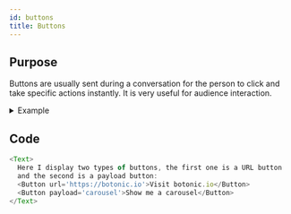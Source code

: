 ```yaml
---
id: buttons
title: Buttons
---
```


## Purpose

Buttons are usually sent during a conversation for the person to click and take specific actions instantly. It is very useful for audience interaction.

<details>
<summary>Example</summary>

<img src="https://botonic-doc-static.netlify.com/images/buttons.png" width="200">

</details>

## Code

```javascript
<Text>
  Here I display two types of buttons, the first one is a URL button
  and the second is a payload button:
  <Button url='https://botonic.io'>Visit botonic.io</Button>
  <Button payload='carousel'>Show me a carousel</Button>
</Text>
```
